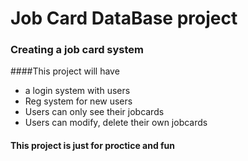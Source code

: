 # Job Card DataBase project

### Creating a job card system
####This project will have 
- a login system with users 
- Reg system for new users
- Users can only see their jobcards
- Users can modify, delete their own jobcards


#### This project is just for proctice and fun
